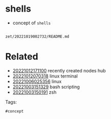 # shells

- concept of `shells`

```
```

` zet/20221019002732/README.md `

# Related

- [20221012171100](/zet/20221012171100/README.md) recently created nodes hub
- [20221012070318](/zet/20221012070318/README.md) linux terminal
- [20221006025356](/zet/20221006025356/README.md) linux
- [20221003151329](/zet/20221003151329/README.md) bash scripting
- [20221003150191](/zet/20221003150191/README.md) zsh

Tags:

    #concept
